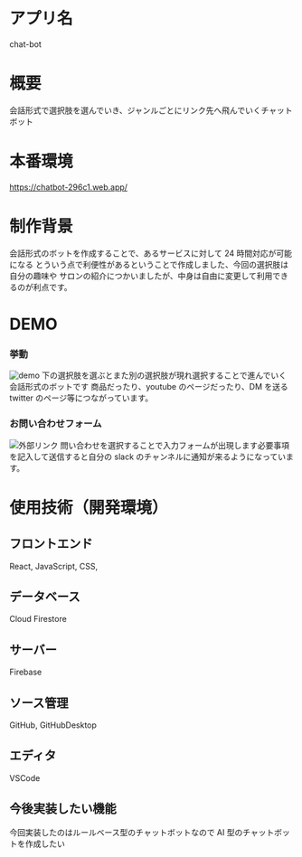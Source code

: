 # アプリ名

chat-bot

# 概要

会話形式で選択肢を選んでいき、ジャンルごとにリンク先へ飛んでいくチャットボット

# 本番環境

https://chatbot-296c1.web.app/

# 制作背景

会話形式のボットを作成することで、あるサービスに対して 24 時間対応が可能になる
とういう点で利便性があるということで作成しました、今回の選択肢は自分の趣味や
サロンの紹介につかいましたが、中身は自由に変更して利用できるのが利点です。

# DEMO

### 挙動

![demo](https://gyazo.com/d1b6e41cf9e0082cbcee5d0d53a588ed.gif)
下の選択肢を選ぶとまた別の選択肢が現れ選択することで進んでいく会話形式のボットです
商品だったり、youtube のページだったり、DM を送る twitter のページ等につながっています。

### お問い合わせフォーム

![外部リンク](https://gyazo.com/b2e931317bdc9749dc381677e6d58e82.gif)
問い合わせを選択することで入力フォームが出現します必要事項を記入して送信すると自分の slack のチャンネルに通知が来るようになっています。

# 使用技術（開発環境）

## フロントエンド

React, JavaScript, CSS,

## データベース

Cloud Firestore

## サーバー

Firebase

## ソース管理

GitHub, GitHubDesktop

## エディタ

VSCode

## 今後実装したい機能

今回実装したのはルールベース型のチャットボットなので AI 型のチャットボットを作成したい
